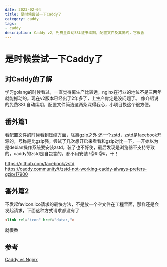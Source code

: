 ```yaml
---
date: 2023-02-04
title: 是时候尝试一下Caddy了
category: caddy
tags:
- caddy
description: Caddy v2，免费且自动SSL证书续期，配置文件及其简约，它很香
---
```

# 是时候尝试一下Caddy了
## 对Caddy的了解
学习golang的时候看过，一直觉得离生产比较远，nginx在行业的地位不是三两年就能撼动的。现在v2版本已经出了2年多了，上生产肯定是没问题了。
像介绍说的免费SSL自动续期，配置文件简洁这两条深得我心，小项目换这个很方便。
## 番外篇1
看配置文件的时候看到压缩方面，除离gzip之外 还一个zstd，zstd是facebook开源的，号称是比gzip强，尝试了几次想开启来看看和gzip对比一下，一开始以为是debian操作系统要安装zstd，装了也不好使，最后发现是浏览器不支持导致的，caddy的zstd是自包含的，都不用安装 !@#!@#$%%$，干！  

https://github.com/facebook/zstd  
https://caddy.community/t/zstd-not-working-caddy-always-prefers-gzip/17900

## 番外篇2
不发起favicon.ico请求的最快方法，不是放一个空文件在工程里面，那样还是会发起请求，下面这种方式请求都没有了   
```html
<link rel="icon" href="data:,">
```
就很香
## 参考
[Caddy vs Nginx](https://blog.tjll.net/reverse-proxy-hot-dog-eating-contest-caddy-vs-nginx/)


